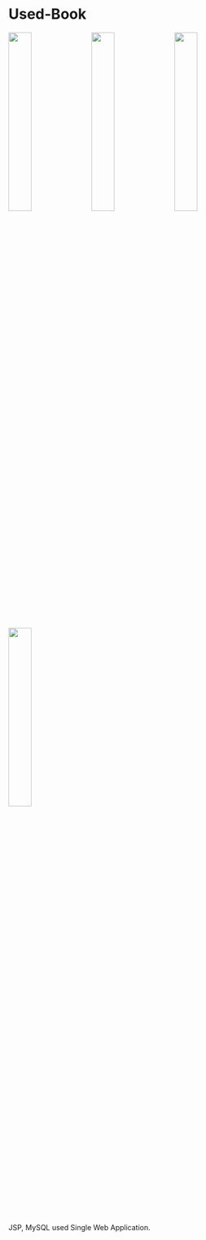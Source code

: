 # Used-Book
<img src="https://user-images.githubusercontent.com/52686126/69910341-62274700-144d-11ea-9e51-bb12ead0ca49.png" width="30%">&nbsp;&nbsp;
<img src="https://user-images.githubusercontent.com/52686126/69910343-63587400-144d-11ea-8e6d-192c31051fba.png" width="30%">&nbsp;&nbsp;
<img src="https://user-images.githubusercontent.com/52686126/69910345-65223780-144d-11ea-8b9a-4fc7ebada74f.png" width="30%">
<img src="https://user-images.githubusercontent.com/52686126/69910346-65bace00-144d-11ea-8177-24b4a2762378.png" width="30%">
<br>
JSP, MySQL used Single Web Application.
